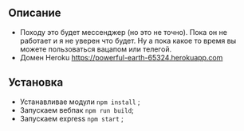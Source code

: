 ## Описание
- Походу это будет мессенджер (но это не точно). Пока он не работает и я не уверен что будет. Ну а пока какое то время вы можете пользоваться вацапом или телегой. 
- Домен Heroku https://powerful-earth-65324.herokuapp.com

## Установка
- Устанавливае модули `npm install` ;
- Запускаем вебпак `npm run build`;
- Запускаем express `npm start` ;
